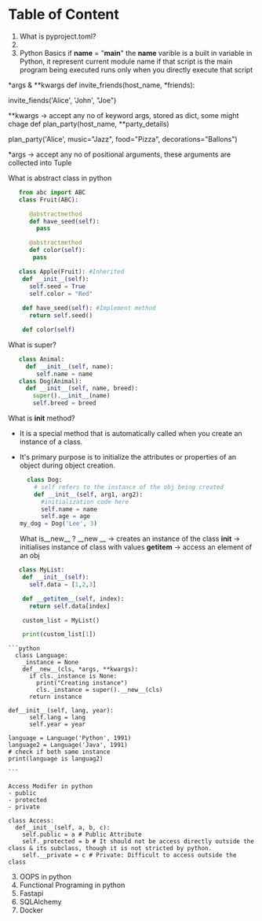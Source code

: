 # Table of Content

1. What is pyproject.toml?
2. 
3. Python Basics
   if __name__ = "__main__"
   the __name__ varible is a built in variable in Python, it represent current module name
   if that script is the main program being executed
   runs only when you directly execute that script

*args & **kwargs
def invite_friends(host_name, *friends):

invite_fiends('Alice', 'John', "Joe")

**kwargs -> accept any no of keyword args, stored as dict, some might chage
def plan_party(host_name, **party_details)

plan_party('Alice', music="Jazz", food="Pizza", decorations="Ballons")

*args -> accept any no of positional arguments, these arguments are collected into Tuple

   What is abstract class in python

```python
   from abc import ABC
   class Fruit(ABC):

      @abstractmethod
      def have_seed(self):
        pass

      @abstractmethod
      def color(self):
       pass

   class Apple(Fruit): #Inherited
    def __init__(self):
      self.seed = True
      self.color = "Red"
   
    def have_seed(self): #Implement method
      return self.seed()

    def color(self)

```

   What is super?

```python
   class Animal:
     def __init__(self, name):
        self.name = name
   class Dog(Animal):
     def __init__(self, name, breed):
       super().__init__(name)
       self.breed = breed
```

   What is __init__ method?

- It is a special method that is automatically called when you create an instance of a class.
- It's primary purpose is to initialize the attributes or properties of an object during object creation.
  ```python
    class Dog:
      # self refers to the instance of the obj being created
      def __init__(self, arg1, arg2):
        #initialization code here
        self.name = name
        self.age = age
  my_dog = Dog('Lee', 3)
  ```

    What is__new__ ?
   __new __ -> creates an instance of the class
   __init__ -> initialises instance of class with values
   __getitem__ -> access an element of an obj

```python
   class MyList:
    def __init__(self):
      self.data = [1,2,3]

    def __getitem__(self, index):
      return self.data[index]

    custom_list = MyList()

    print(custom_list[1])

```

    ```python
      class Language:
        _instance = None
        def__new__(cls, *args, **kwargs):
          if cls._instance is None:
            print("Creating instance")
            cls._instance = super().__new__(cls)
          return instance

    def__init__(self, lang, year):
          self.lang = lang
          self.year = year

    language = Language('Python', 1991)
    language2 = Language('Java', 1991)
    # check if both same instance
    print(language is languag2)

    ```

    Access Modifer in python
    - public
    - protected
    - private

    class Access:
      def__init__(self, a, b, c):
        self.public = a # Public Attribute
        self._protected = b # It should not be access directly outside the class & its subclass, though it is not stricted by python.
        self.__private = c # Private: Difficult to access outside the class

3. OOPS in python
4. Functional Programing in python
5. Fastapi
6. SQLAlchemy
7. Docker

